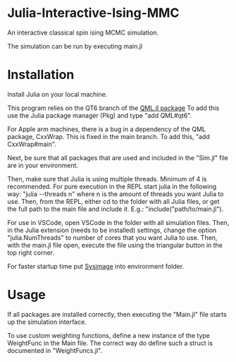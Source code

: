 # Julia-Interactive-Ising-MMC

An interactive classical spin ising MCMC simulation.

The simulation can be run by executing main.jl

# Installation

Install Julia on your local machine.

This program relies on the QT6 branch of the [QML.jl package](https://github.com/barche/QML.jl)
To add this use the Julia package manager (Pkg) and type "add QML#qt6".

For Apple arm machines, there is a bug in a dependency of the QML package, CxxWrap. This is fixed in the main branch. To add this, "add CxxWrap#main".

Next, be sure that all packages that are used and included in the "Sim.jl" file are in your environment.

Then, make sure that Julia is using multiple threads. Minimum of 4 is recommended. For pure execution in the REPL start julia in the following way: "julia --threads n" where n is the amount of threads you want Julia to use. Then, from the REPL, either cd to the folder with all Julia files, or get the full path to the main file and include it. E.g.: "include("path/to/main.jl").

For use in VSCode, open VSCode in the folder with all simulation files. Then, in the Julia extension (needs to be installed) settings, change the option "julia.NumThreads" to number of cores that you want Julia to use. Then, with the main.jl file open, execute the file using the triangular button in the top right corner.

For faster startup time put [Sysimage](https://www.icloud.com/iclouddrive/017m3Oe8w0xq1AFyS_evZzc-w#JuliaSysimage) into environment folder.

# Usage

If all packages are installed correctly, then executing the "Main.jl" file starts up the simulation interface. 

To use custom weighting functions, define a new instance of the type WeightFunc in the Main file. The correct way do define such a struct is documented in "WeightFuncs.jl".
